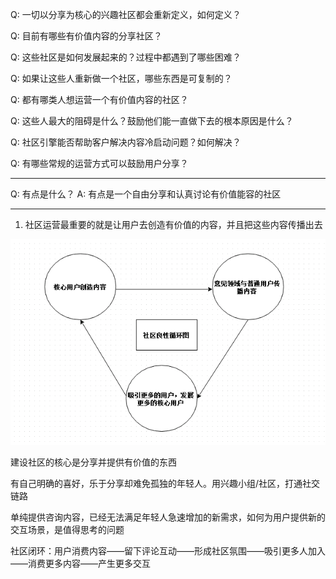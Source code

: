 Q: 一切以分享为核心的兴趣社区都会重新定义，如何定义？

Q: 目前有哪些有价值内容的分享社区？

Q: 这些社区是如何发展起来的？过程中都遇到了哪些困难？

Q: 如果让这些人重新做一个社区，哪些东西是可复制的？

Q: 都有哪类人想运营一个有价值内容的社区？

Q: 这些人最大的阻碍是什么？鼓励他们能一直做下去的根本原因是什么？

Q: 社区引擎能否帮助客户解决内容冷启动问题？如何解决？

Q: 有哪些常规的运营方式可以鼓励用户分享？

---

Q: 有点是什么？
A: 有点是一个自由分享和认真讨论有价值能容的社区



----

1. 社区运营最重要的就是让用户去创造有价值的内容，并且把这些内容传播出去

![](/assets/18fc942a32e3b169e5d3d548747a68c3.png)

建设社区的核心是分享并提供有价值的东西


有自己明确的喜好，乐于分享却难免孤独的年轻人。用兴趣小组/社区，打通社交链路

单纯提供咨询内容，已经无法满足年轻人急速增加的新需求，如何为用户提供新的交互场景，是值得思考的问题


社区闭环：用户消费内容——留下评论互动——形成社区氛围——吸引更多人加入——消费更多内容——产生更多交互